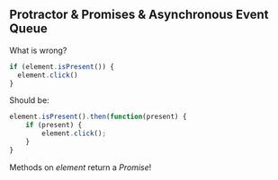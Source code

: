## Protractor & Promises & Asynchronous Event Queue

   What is wrong?
   
```js
if (element.isPresent()) {
  element.click()
}   
```

<div class="fragment">
Should be:

```js
element.isPresent().then(function(present) {
    if (present) {
        element.click();
    }
}
```

Methods on _element_ return a _Promise_!

<div>
